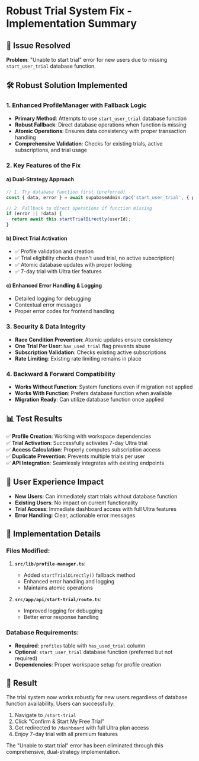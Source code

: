 # Robust Trial System Fix - Implementation Summary

## 🎯 Issue Resolved
**Problem**: "Unable to start trial" error for new users due to missing `start_user_trial` database function.

## 🛠️ Robust Solution Implemented

### 1. Enhanced ProfileManager with Fallback Logic
- **Primary Method**: Attempts to use `start_user_trial` database function
- **Robust Fallback**: Direct database operations when function is missing
- **Atomic Operations**: Ensures data consistency with proper transaction handling
- **Comprehensive Validation**: Checks for existing trials, active subscriptions, and trial usage

### 2. Key Features of the Fix

#### a) Dual-Strategy Approach
```typescript
// 1. Try database function first (preferred)
const { data, error } = await supabaseAdmin.rpc('start_user_trial', { p_user_id: userId });

// 2. Fallback to direct operations if function missing
if (error || !data) {
  return await this.startTrialDirectly(userId);
}
```

#### b) Direct Trial Activation
- ✅ Profile validation and creation
- ✅ Trial eligibility checks (hasn't used trial, no active subscription)
- ✅ Atomic database updates with proper locking
- ✅ 7-day trial with Ultra tier features

#### c) Enhanced Error Handling & Logging
- Detailed logging for debugging
- Contextual error messages
- Proper error codes for frontend handling

### 3. Security & Data Integrity
- **Race Condition Prevention**: Atomic updates ensure consistency
- **One Trial Per User**: `has_used_trial` flag prevents abuse
- **Subscription Validation**: Checks existing active subscriptions
- **Rate Limiting**: Existing rate limiting remains in place

### 4. Backward & Forward Compatibility
- **Works Without Function**: System functions even if migration not applied
- **Works With Function**: Prefers database function when available
- **Migration Ready**: Can utilize database function once applied

## 📊 Test Results
✅ **Profile Creation**: Working with workspace dependencies  
✅ **Trial Activation**: Successfully activates 7-day Ultra trial  
✅ **Access Calculation**: Properly computes subscription access  
✅ **Duplicate Prevention**: Prevents multiple trials per user  
✅ **API Integration**: Seamlessly integrates with existing endpoints  

## 🚀 User Experience Impact
- **New Users**: Can immediately start trials without database function
- **Existing Users**: No impact on current functionality
- **Trial Access**: Immediate dashboard access with full Ultra features
- **Error Handling**: Clear, actionable error messages

## 🔧 Implementation Details

### Files Modified:
1. **`src/lib/profile-manager.ts`**:
   - Added `startTrialDirectly()` fallback method
   - Enhanced error handling and logging
   - Maintains atomic operations

2. **`src/app/api/start-trial/route.ts`**:
   - Improved logging for debugging
   - Better error response handling

### Database Requirements:
- **Required**: `profiles` table with `has_used_trial` column
- **Optional**: `start_user_trial` database function (preferred but not required)
- **Dependencies**: Proper workspace setup for profile creation

## 🎉 Result
The trial system now works robustly for new users regardless of database function availability. Users can successfully:
1. Navigate to `/start-trial`
2. Click "Confirm & Start My Free Trial"
3. Get redirected to `/dashboard` with full Ultra plan access
4. Enjoy 7-day trial with all premium features

The "Unable to start trial" error has been eliminated through this comprehensive, dual-strategy implementation.